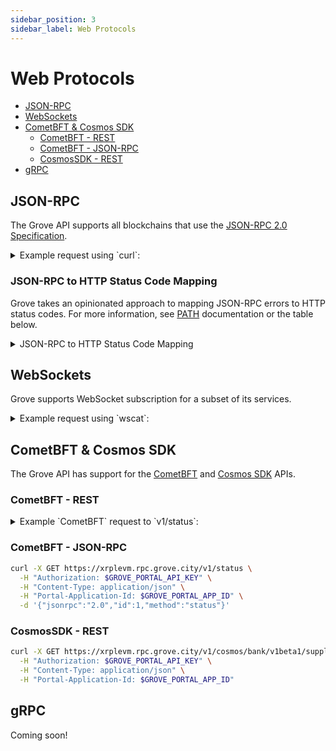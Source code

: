```yaml
---
sidebar_position: 3
sidebar_label: Web Protocols
---
```


# Web Protocols <!-- omit in toc -->

- [JSON-RPC](#json-rpc)
- [WebSockets](#websockets)
- [CometBFT \& Cosmos SDK](#cometbft--cosmos-sdk)
  - [CometBFT - REST](#cometbft---rest)
  - [CometBFT - JSON-RPC](#cometbft---json-rpc)
  - [CosmosSDK - REST](#cosmossdk---rest)
- [gRPC](#grpc)

## JSON-RPC

The Grove API supports all blockchains that use the [JSON-RPC 2.0 Specification](https://www.jsonrpc.org/specification).

<details>
<summary>Example request using `curl`:</summary>

```bash
curl https://xrplevm.rpc.grove.city/v1/$GROVE_PORTAL_APP_ID \
 -X POST \
 -H 'Authorization: $GROVE_PORTAL_API_KEY' \
 -H 'Content-Type: application/json' \
 -d '{ "method": "eth_blockNumber", "params": [], "id": 1, "jsonrpc": "2.0" }'
```

</details>

### JSON-RPC to HTTP Status Code Mapping <!-- omit in toc -->

Grove takes an opinionated approach to mapping JSON-RPC errors to HTTP status codes. For more information, see [PATH](https://path.grove.city/learn/qos/http_status_code) documentation or the table below.

<details>
<summary>JSON-RPC to HTTP Status Code Mapping</summary>

It's common practice in JSON-RPC-over-HTTP implementations to map:

- `Client errors` (e.g., -32600 `Invalid Request`) to `4xx` HTTP statuses
- `Server errors` (e.g., -32603 `Internal error` or -32000 "Server error") to `5xx` HTTP statuses

PATH follows this practice and maps JSON-RPC errors to HTTP status codes as follows:

| JSON-RPC Error Code      | Common Meaning                   | HTTP Status Code          |
| ------------------------ | -------------------------------- | ------------------------- |
| **-32700**               | Parse error                      | **400** Bad Request       |
| **-32600**               | Invalid request                  | **400** Bad Request       |
| **-32601**               | Method not found                 | **404** Not Found         |
| **-32602**               | Invalid params                   | **400** Bad Request       |
| **-32603**               | Internal error                   | **500** Server Error      |
| **-32098**               | Timeout                          | **504** Gateway Timeout   |
| **-32097**               | Rate limited                     | **429** Too Many Requests |
| **-32000…-32099**        | Server error range               | **500** Server Error      |
| **> 0**                  | Application errors (client-side) | **400** Bad Request       |
| **< 0** (other negative) | Application errors (server-side) | **500** Server Error      |

</details>

## WebSockets

Grove supports WebSocket subscription for a subset of its services.

<details>
<summary>Example request using `wscat`:</summary>

```bash
wscat -c wss://xrplevm.rpc.grove.city/v1/$GROVE_PORTAL_APP_ID -H "Authorization: $GROVE_PORTAL_API_KEY"
```

And subscribe to `newHeads` like so:

```json
{ "jsonrpc": "2.0", "id": 1, "method": "eth_subscribe", "params": ["newHeads"] }
```

</details>

## CometBFT & Cosmos SDK

The Grove API has support for the [CometBFT](https://docs.cometbft.com/main/spec/rpc/) and [Cosmos SDK](https://docs.cosmos.network/main/learn/advanced/grpc_rest) APIs.

### CometBFT - REST

<details>
<summary>Example `CometBFT` request to `v1/status`:</summary>

```bash
curl -X GET https://xrplevm.rpc.grove.city/v1/status \
  -H "Authorization: $GROVE_PORTAL_API_KEY" \
  -H "Content-Type: application/json" \
  -H "Portal-Application-Id: $GROVE_PORTAL_APP_ID"
```

</details>

### CometBFT - JSON-RPC

```bash
curl -X GET https://xrplevm.rpc.grove.city/v1/status \
  -H "Authorization: $GROVE_PORTAL_API_KEY" \
  -H "Content-Type: application/json" \
  -H "Portal-Application-Id: $GROVE_PORTAL_APP_ID" \
  -d '{"jsonrpc":"2.0","id":1,"method":"status"}'
```

### CosmosSDK - REST

```bash
curl -X GET https://xrplevm.rpc.grove.city/v1/cosmos/bank/v1beta1/supply \
  -H "Authorization: $GROVE_PORTAL_API_KEY" \
  -H "Content-Type: application/json" \
  -H "Portal-Application-Id: $GROVE_PORTAL_APP_ID"
```

## gRPC

Coming soon!
